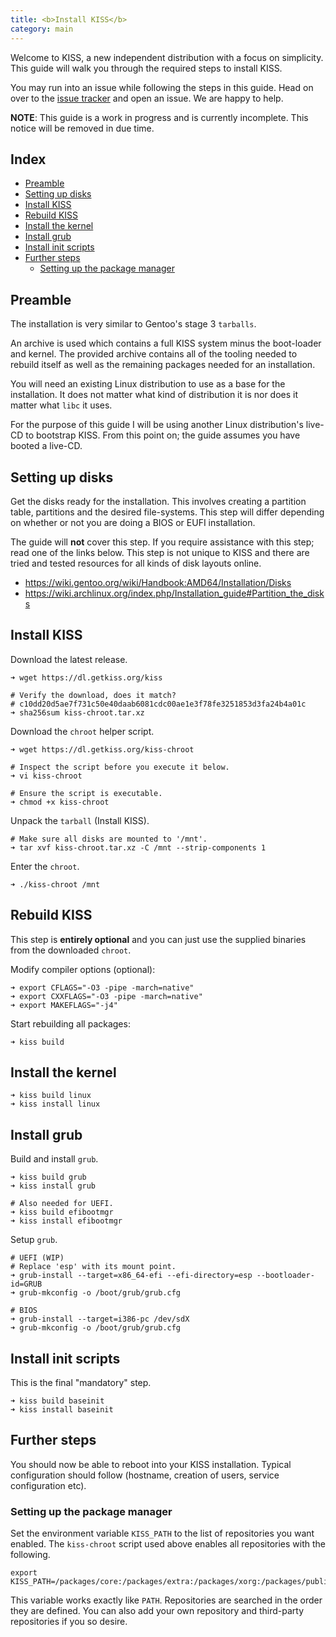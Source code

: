 ```yaml
---
title: <b>Install KISS</b>
category: main
---
```


Welcome to KISS, a new independent distribution with a focus on simplicity. This guide will walk you through the required steps to install KISS.

You may run into an issue while following the steps in this guide. Head on over to the [issue tracker](https://github.com/kisslinux/packages/issues) and open an issue. We are happy to help.

**NOTE**: This guide is a work in progress and is currently incomplete. This notice will be removed in due time.


## Index

<!-- vim-markdown-toc GFM -->

* [Preamble](#preamble)
* [Setting up disks](#setting-up-disks)
* [Install KISS](#install-kiss)
* [Rebuild KISS](#rebuild-kiss)
* [Install the kernel](#install-the-kernel)
* [Install grub](#install-grub)
* [Install init scripts](#install-init-scripts)
* [Further steps](#further-steps)
    * [Setting up the package manager](#setting-up-the-package-manager)

<!-- vim-markdown-toc -->

## Preamble

The installation is very similar to Gentoo's stage 3 `tarballs`.

An archive is used which contains a full KISS system minus the boot-loader and kernel. The provided archive contains all of the tooling needed to rebuild itself as well as the remaining packages needed for an installation.

You will need an existing Linux distribution to use as a base for the installation. It does not matter what kind of distribution it is nor does it matter what `libc` it uses.

For the purpose of this guide I will be using another Linux distribution's live-CD to bootstrap KISS. From this point on; the guide assumes you have booted a live-CD.

## Setting up disks

Get the disks ready for the installation. This involves creating a partition table, partitions and the desired file-systems. This step will differ depending on whether or not you are doing a BIOS or EUFI installation.

The guide will **not** cover this step. If you require assistance with this step; read one of the links below. This step is not unique to KISS and there are tried and tested resources for all kinds of disk layouts online.

- <https://wiki.gentoo.org/wiki/Handbook:AMD64/Installation/Disks>
- <https://wiki.archlinux.org/index.php/Installation_guide#Partition_the_disks>


## Install KISS

Download the latest release.

```
➜ wget https://dl.getkiss.org/kiss

# Verify the download, does it match?
# c10dd20d5ae7f731c50e40daab6081cdc00ae1e3f78fe3251853d3fa24b4a01c
➜ sha256sum kiss-chroot.tar.xz
```

Download the `chroot` helper script.

```
➜ wget https://dl.getkiss.org/kiss-chroot

# Inspect the script before you execute it below.
➜ vi kiss-chroot

# Ensure the script is executable.
➜ chmod +x kiss-chroot
```

Unpack the `tarball` (Install KISS).

```
# Make sure all disks are mounted to '/mnt'.
➜ tar xvf kiss-chroot.tar.xz -C /mnt --strip-components 1
```

Enter the `chroot`.

```
➜ ./kiss-chroot /mnt
```

## Rebuild KISS

This step is **entirely optional** and you can just use the supplied binaries from the downloaded `chroot`.

Modify compiler options (optional):

```
➜ export CFLAGS="-O3 -pipe -march=native"
➜ export CXXFLAGS="-O3 -pipe -march=native"
➜ export MAKEFLAGS="-j4"
```

Start rebuilding all packages:

```
➜ kiss build
```

## Install the kernel

```
➜ kiss build linux
➜ kiss install linux
```

## Install grub

Build and install `grub`.

```
➜ kiss build grub
➜ kiss install grub

# Also needed for UEFI.
➜ kiss build efibootmgr
➜ kiss install efibootmgr
```

Setup `grub`.

```
# UEFI (WIP)
# Replace 'esp' with its mount point.
➜ grub-install --target=x86_64-efi --efi-directory=esp --bootloader-id=GRUB
➜ grub-mkconfig -o /boot/grub/grub.cfg

# BIOS
➜ grub-install --target=i386-pc /dev/sdX
➜ grub-mkconfig -o /boot/grub/grub.cfg
```

## Install init scripts

This is the final "mandatory" step.

```
➜ kiss build baseinit
➜ kiss install baseinit
```


## Further steps

You should now be able to reboot into your KISS installation. Typical configuration should follow (hostname, creation of users, service configuration etc).


### Setting up the package manager

Set the environment variable `KISS_PATH` to the list of repositories you want enabled. The `kiss-chroot` script used above enables all repositories with the following.

```
export KISS_PATH=/packages/core:/packages/extra:/packages/xorg:/packages/public
```

This variable works exactly like `PATH`. Repositories are searched in the order they are defined. You can also add your own repository and third-party repositories if you so desire.
